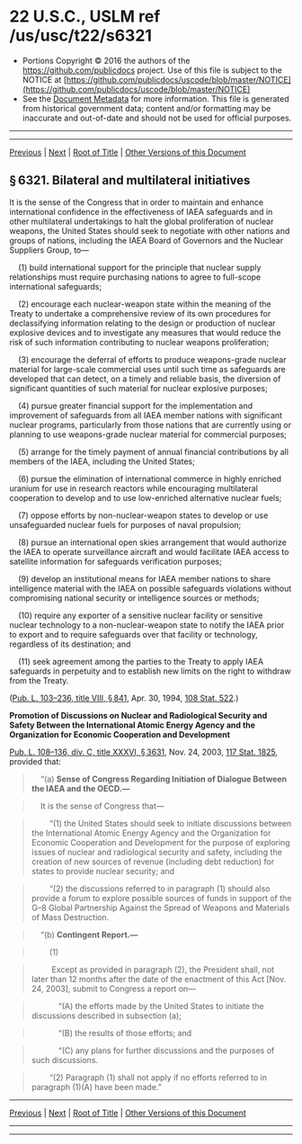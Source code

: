---
---

# 22 U.S.C., USLM ref /us/usc/t22/s6321

* Portions Copyright © 2016 the authors of the https://github.com/publicdocs project.
  Use of this file is subject to the NOTICE at [https://github.com/publicdocs/uscode/blob/master/NOTICE](https://github.com/publicdocs/uscode/blob/master/NOTICE)
* See the [Document Metadata](././../../../../..//README.md) for more information.
  This file is generated from historical government data; content and/or formatting may be inaccurate and out-of-date and should not be used for official purposes.

----------
----------

[Previous](./../../../../..//us/usc/t22/ch72/schII/m__us_usc_t22_ch72_schII.md) | [Next](./../../../../..//us/usc/t22/ch72/schII/m__us_usc_t22_s6322.md) | [Root of Title](./../../../../../) | [Other Versions of this Document](https://publicdocs.github.io/go/links?ns=uslm&ref=%2Fus%2Fusc%2Ft22%2Fs6321)

## § 6321. Bilateral and multilateral initiatives

It is the sense of the Congress that in order to maintain and enhance international confidence in the effectiveness of IAEA safeguards and in other multilateral undertakings to halt the global proliferation of nuclear weapons, the United States should seek to negotiate with other nations and groups of nations, including the IAEA Board of Governors and the Nuclear Suppliers Group, to—

    (1) build international support for the principle that nuclear supply relationships must require purchasing nations to agree to full-scope international safeguards;

    (2) encourage each nuclear-weapon state within the meaning of the Treaty to undertake a comprehensive review of its own procedures for declassifying information relating to the design or production of nuclear explosive devices and to investigate any measures that would reduce the risk of such information contributing to nuclear weapons proliferation;

    (3) encourage the deferral of efforts to produce weapons-grade nuclear material for large-scale commercial uses until such time as safeguards are developed that can detect, on a timely and reliable basis, the diversion of significant quantities of such material for nuclear explosive purposes;

    (4) pursue greater financial support for the implementation and improvement of safeguards from all IAEA member nations with significant nuclear programs, particularly from those nations that are currently using or planning to use weapons-grade nuclear material for commercial purposes;

    (5) arrange for the timely payment of annual financial contributions by all members of the IAEA, including the United States;

    (6) pursue the elimination of international commerce in highly enriched uranium for use in research reactors while encouraging multilateral cooperation to develop and to use low-enriched alternative nuclear fuels;

    (7) oppose efforts by non-nuclear-weapon states to develop or use unsafeguarded nuclear fuels for purposes of naval propulsion;

    (8) pursue an international open skies arrangement that would authorize the IAEA to operate surveillance aircraft and would facilitate IAEA access to satellite information for safeguards verification purposes;

    (9) develop an institutional means for IAEA member nations to share intelligence material with the IAEA on possible safeguards violations without compromising national security or intelligence sources or methods;

    (10) require any exporter of a sensitive nuclear facility or sensitive nuclear technology to a non-nuclear-weapon state to notify the IAEA prior to export and to require safeguards over that facility or technology, regardless of its destination; and

    (11) seek agreement among the parties to the Treaty to apply IAEA safeguards in perpetuity and to establish new limits on the right to withdraw from the Treaty.

([Pub. L. 103–236, title VIII, § 841][/us/pl/103/236/s841], Apr. 30, 1994, [108 Stat. 522][/us/stat/108/522].)

 __Promotion of Discussions on Nuclear and Radiological Security and Safety Between the International Atomic Energy Agency and the Organization for Economic Cooperation and Development__ 

[Pub. L. 108–136, div. C, title XXXVI, § 3631][/us/pl/108/136/s3631], Nov. 24, 2003, [117 Stat. 1825][/us/stat/117/1825], provided that:

>     “(a) __Sense of Congress Regarding Initiation of Dialogue Between the IAEA and the OECD.—__ 

>     It is the sense of Congress that—

>         “(1) the United States should seek to initiate discussions between the International Atomic Energy Agency and the Organization for Economic Cooperation and Development for the purpose of exploring issues of nuclear and radiological security and safety, including the creation of new sources of revenue (including debt reduction) for states to provide nuclear security; and

>         “(2) the discussions referred to in paragraph (1) should also provide a forum to explore possible sources of funds in support of the G–8 Global Partnership Against the Spread of Weapons and Materials of Mass Destruction.

>     “(b) __Contingent Report.—__ 

>         (1)

>          Except as provided in paragraph (2), the President shall, not later than 12 months after the date of the enactment of this Act \[Nov. 24, 2003\], submit to Congress a report on—

>             “(A) the efforts made by the United States to initiate the discussions described in subsection (a);

>             “(B) the results of those efforts; and

>             “(C) any plans for further discussions and the purposes of such discussions.

>         “(2) Paragraph (1) shall not apply if no efforts referred to in paragraph (1)(A) have been made.”

----------

[Previous](./../../../../..//us/usc/t22/ch72/schII/m__us_usc_t22_ch72_schII.md) | [Next](./../../../../..//us/usc/t22/ch72/schII/m__us_usc_t22_s6322.md) | [Root of Title](./../../../../../) | [Other Versions of this Document](https://publicdocs.github.io/go/links?ns=uslm&ref=%2Fus%2Fusc%2Ft22%2Fs6321)

----------
----------

[/us/pl/103/236/s841]: https://publicdocs.github.io/go/links?ns=uslm&ref=%2Fus%2Fpl%2F103%2F236%2Fs841
[/us/stat/108/522]: https://publicdocs.github.io/go/links?ns=uslm&ref=%2Fus%2Fstat%2F108%2F522
[/us/pl/108/136/s3631]: https://publicdocs.github.io/go/links?ns=uslm&ref=%2Fus%2Fpl%2F108%2F136%2Fs3631
[/us/stat/117/1825]: https://publicdocs.github.io/go/links?ns=uslm&ref=%2Fus%2Fstat%2F117%2F1825


